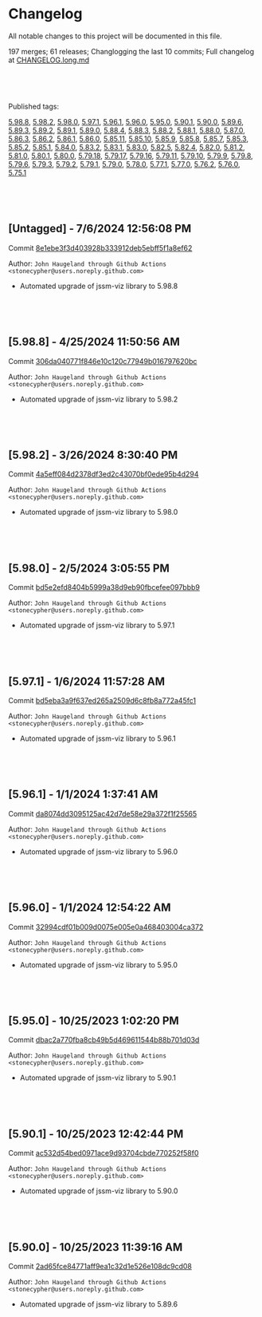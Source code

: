 # Changelog

All notable changes to this project will be documented in this file.

197 merges; 61 releases; Changlogging the last 10 commits; Full changelog at [CHANGELOG.long.md](CHANGELOG.long.md)



&nbsp;

&nbsp;

Published tags:

<a href="#5__98__8">5.98.8</a>, <a href="#5__98__2">5.98.2</a>, <a href="#5__98__0">5.98.0</a>, <a href="#5__97__1">5.97.1</a>, <a href="#5__96__1">5.96.1</a>, <a href="#5__96__0">5.96.0</a>, <a href="#5__95__0">5.95.0</a>, <a href="#5__90__1">5.90.1</a>, <a href="#5__90__0">5.90.0</a>, <a href="#5__89__6">5.89.6</a>, <a href="#5__89__3">5.89.3</a>, <a href="#5__89__2">5.89.2</a>, <a href="#5__89__1">5.89.1</a>, <a href="#5__89__0">5.89.0</a>, <a href="#5__88__4">5.88.4</a>, <a href="#5__88__3">5.88.3</a>, <a href="#5__88__2">5.88.2</a>, <a href="#5__88__1">5.88.1</a>, <a href="#5__88__0">5.88.0</a>, <a href="#5__87__0">5.87.0</a>, <a href="#5__86__3">5.86.3</a>, <a href="#5__86__2">5.86.2</a>, <a href="#5__86__1">5.86.1</a>, <a href="#5__86__0">5.86.0</a>, <a href="#5__85__11">5.85.11</a>, <a href="#5__85__10">5.85.10</a>, <a href="#5__85__9">5.85.9</a>, <a href="#5__85__8">5.85.8</a>, <a href="#5__85__7">5.85.7</a>, <a href="#5__85__3">5.85.3</a>, <a href="#5__85__2">5.85.2</a>, <a href="#5__85__1">5.85.1</a>, <a href="#5__84__0">5.84.0</a>, <a href="#5__83__2">5.83.2</a>, <a href="#5__83__1">5.83.1</a>, <a href="#5__83__0">5.83.0</a>, <a href="#5__82__5">5.82.5</a>, <a href="#5__82__4">5.82.4</a>, <a href="#5__82__0">5.82.0</a>, <a href="#5__81__2">5.81.2</a>, <a href="#5__81__0">5.81.0</a>, <a href="#5__80__1">5.80.1</a>, <a href="#5__80__0">5.80.0</a>, <a href="#5__79__18">5.79.18</a>, <a href="#5__79__17">5.79.17</a>, <a href="#5__79__16">5.79.16</a>, <a href="#5__79__11">5.79.11</a>, <a href="#5__79__10">5.79.10</a>, <a href="#5__79__9">5.79.9</a>, <a href="#5__79__8">5.79.8</a>, <a href="#5__79__6">5.79.6</a>, <a href="#5__79__3">5.79.3</a>, <a href="#5__79__2">5.79.2</a>, <a href="#5__79__1">5.79.1</a>, <a href="#5__79__0">5.79.0</a>, <a href="#5__78__0">5.78.0</a>, <a href="#5__77__1">5.77.1</a>, <a href="#5__77__0">5.77.0</a>, <a href="#5__76__2">5.76.2</a>, <a href="#5__76__0">5.76.0</a>, <a href="#5__75__1">5.75.1</a>





&nbsp;

&nbsp;

## [Untagged] - 7/6/2024 12:56:08 PM

Commit [8e1ebe3f3d403928b333912deb5ebff5f1a8ef62](https://github.com/StoneCypher/jssm/commit/8e1ebe3f3d403928b333912deb5ebff5f1a8ef62)

Author: `John Haugeland through Github Actions <stonecypher@users.noreply.github.com>`

  * Automated upgrade of jssm-viz library to 5.98.8




&nbsp;

&nbsp;

<a name="5__98__8" />

## [5.98.8] - 4/25/2024 11:50:56 AM

Commit [306da040771f846e10c120c77949b016797620bc](https://github.com/StoneCypher/jssm/commit/306da040771f846e10c120c77949b016797620bc)

Author: `John Haugeland through Github Actions <stonecypher@users.noreply.github.com>`

  * Automated upgrade of jssm-viz library to 5.98.2




&nbsp;

&nbsp;

<a name="5__98__2" />

## [5.98.2] - 3/26/2024 8:30:40 PM

Commit [4a5eff084d2378df3ed2c43070bf0ede95b4d294](https://github.com/StoneCypher/jssm/commit/4a5eff084d2378df3ed2c43070bf0ede95b4d294)

Author: `John Haugeland through Github Actions <stonecypher@users.noreply.github.com>`

  * Automated upgrade of jssm-viz library to 5.98.0




&nbsp;

&nbsp;

<a name="5__98__0" />

## [5.98.0] - 2/5/2024 3:05:55 PM

Commit [bd5e2efd8404b5999a38d9eb90fbcefee097bbb9](https://github.com/StoneCypher/jssm/commit/bd5e2efd8404b5999a38d9eb90fbcefee097bbb9)

Author: `John Haugeland through Github Actions <stonecypher@users.noreply.github.com>`

  * Automated upgrade of jssm-viz library to 5.97.1




&nbsp;

&nbsp;

<a name="5__97__1" />

## [5.97.1] - 1/6/2024 11:57:28 AM

Commit [bd5eba3a9f637ed265a2509d6c8fb8a772a45fc1](https://github.com/StoneCypher/jssm/commit/bd5eba3a9f637ed265a2509d6c8fb8a772a45fc1)

Author: `John Haugeland through Github Actions <stonecypher@users.noreply.github.com>`

  * Automated upgrade of jssm-viz library to 5.96.1




&nbsp;

&nbsp;

<a name="5__96__1" />

## [5.96.1] - 1/1/2024 1:37:41 AM

Commit [da8074dd3095125ac42d7de58e29a372f1f25565](https://github.com/StoneCypher/jssm/commit/da8074dd3095125ac42d7de58e29a372f1f25565)

Author: `John Haugeland through Github Actions <stonecypher@users.noreply.github.com>`

  * Automated upgrade of jssm-viz library to 5.96.0




&nbsp;

&nbsp;

<a name="5__96__0" />

## [5.96.0] - 1/1/2024 12:54:22 AM

Commit [32994cdf01b009d0075e005e0a468403004ca372](https://github.com/StoneCypher/jssm/commit/32994cdf01b009d0075e005e0a468403004ca372)

Author: `John Haugeland through Github Actions <stonecypher@users.noreply.github.com>`

  * Automated upgrade of jssm-viz library to 5.95.0




&nbsp;

&nbsp;

<a name="5__95__0" />

## [5.95.0] - 10/25/2023 1:02:20 PM

Commit [dbac2a770fba8cb49b5d469611544b88b701d03d](https://github.com/StoneCypher/jssm/commit/dbac2a770fba8cb49b5d469611544b88b701d03d)

Author: `John Haugeland through Github Actions <stonecypher@users.noreply.github.com>`

  * Automated upgrade of jssm-viz library to 5.90.1




&nbsp;

&nbsp;

<a name="5__90__1" />

## [5.90.1] - 10/25/2023 12:42:44 PM

Commit [ac532d54bed0971ace9d93704cbde770252f58f0](https://github.com/StoneCypher/jssm/commit/ac532d54bed0971ace9d93704cbde770252f58f0)

Author: `John Haugeland through Github Actions <stonecypher@users.noreply.github.com>`

  * Automated upgrade of jssm-viz library to 5.90.0




&nbsp;

&nbsp;

<a name="5__90__0" />

## [5.90.0] - 10/25/2023 11:39:16 AM

Commit [2ad65fce84771aff9ea1c32d1e526e108dc9cd08](https://github.com/StoneCypher/jssm/commit/2ad65fce84771aff9ea1c32d1e526e108dc9cd08)

Author: `John Haugeland through Github Actions <stonecypher@users.noreply.github.com>`

  * Automated upgrade of jssm-viz library to 5.89.6